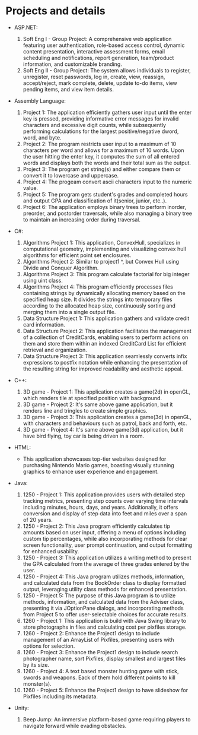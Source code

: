 # Projects and details
 - ASP.NET:
   1. Soft Eng I - Group Project: A comprehensive web application featuring user authentication, role-based access control, dynamic content presentation, interactive assessment forms, email scheduling and notifications, report generation, team/product information, and customizable branding.
   2. Soft Eng II - Group Project: The system allows individuals to register, unregister, reset passwords, log in, create, view, reassign, accept/reject, mark complete, delete, update to-do items, view pending items, and view item details.

      
 - Assembly Language:
   1. Project 1: The application efficiently gathers user input until the enter key is pressed, providing informative error messages for invalid characters and excessive digit counts, while subsequently performing calculations for the largest positive/negative dword, word, and byte.
   2. Project 2: The program restricts user input to a maximum of 10 characters per word and allows for a maximum of 10 words. Upon the user hitting the enter key, it computes the sum of all entered words and displays both the words and their total sum as the output.
   3. Project 3: The program get string(s) and either compare them or convert it to lowercase and uppercase.
   4. Project 4: The progeam convert ascii characters input to the numeric value.
   5. Project 5: The program gets student's grades and completed hours and output GPA and classification of it(senior, junior, etc..).
   6. Project 6: The application employs binary trees to perform inorder, preorder, and postorder traversals, while also managing a binary tree to maintain an increasing order during traversal.

      
 - C#:
   1. Algorithms Project 1: This application, ConvexHull, specializes in computational geometry, implementing and visualizing convex hull algorithms for efficient point set enclosures.
   2. Algorithms Project 2: Similar to project1 ^, but Convex Hull using Divide and Conquer Algorithm.
   3. Algorithms Project 3: This program calculate factorial for big integer using uint class.
   4. Algorithms Project 4: This program efficiently processes files containing strings by dynamically allocating memory based on the specified heap size. It divides the strings into temporary files according to the allocated heap size, continuously sorting and merging them into a single output file.
   5. Data Structure Project 1: This application gathers and validate credit card information.
   6. Data Structure Project 2: This application facilitates the management of a collection of CreditCards, enabling users to perform actions on them and store them within an indexed CreditCard List for efficient retrieval and organization.
   7. Data Structure Project 3: This application seamlessly converts infix expressions to postfix notation while enhancing the presentation of the resulting string for improved readability and aesthetic appeal.

      
 - C++:
   1. 3D game - Project 1: This application creates a game(2d) in openGL, which renders tile at specified position with background.
   2. 3D game - Project 2: It's same above game application, but it renders line and tringles to create simple graphics.
   3. 3D game - Project 3: This application creates a game(3d) in openGL, with characters and behaviours such as patrol, back and forth, etc.
   4. 3D game - Project 4: It's same above game(3d) application, but it have bird flying, toy car is being driven in a room.

      
 - HTML:
   - This application showcases top-tier websites designed for purchasing Nintendo Mario games, boasting visually stunning graphics to enhance user experience and engagement.

     
 - Java:
   1. 1250 - Project 1: This application provides users with detailed step tracking metrics, presenting step counts over varying time intervals including minutes, hours, days, and years. Additionally, it offers conversion and display of step data into feet and miles over a span of 20 years.
   2. 1250 - Project 2: This Java program efficiently calculates tip amounts based on user input, offering a menu of options including custom tip percentages, while also incorporating methods for clear screen functionality, user prompt continuation, and output formatting for enhanced usability.
   3. 1250 - Project 3: This application utilizes a writing method to present the GPA calculated from the average of three grades entered by the user.
   4. 1250 - Project 4: This Java program utilizes methods, information, and calculated data from the BookOrder class to display formatted output, leveraging utility class methods for enhanced presentation.
   5. 1250 - Project 5: The purpose of this Java program is to utilize methods, information, and calculated data from the Adviser class, presenting it via JOptionPane dialogs, and incorporating methods from Project 5 to offer user-selectable choices for accurate results.
   6. 1260 - Project 1: This application is build with  Java Swing library to store photographs in files and calculating cost per pixfiles storage.
   7. 1260 - Project 2: Enhance the Project1 design to include management of an ArrayList of Pixfiles, presenting users with options for selection.
   8. 1260 - Project 3: Enhance the Project1 design to include search photographer name, sort Pixfiles, display smallest and largest files by its size.
   9. 1260 - Project 4: A text based monster hunting game with stick, swords and weapons. Eack of them hold different points to kill monster(s).
   10. 1260 - Project 5: Enhance the Project1 design to have slideshow for Pixfiles including its metadata.

       
 - Unity:
   1. Beep Jump: An immersive platform-based game requiring players to navigate forward while evading obstacles.
